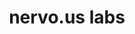 ---
title: 'nervo.us labs'
url: https://n-e-r-v-o-u-s.com/labs/
image: 1668195677000.png
tags: '3d print,diy,fabrication,code,parametric'
description: 'example tools for 3d printable objects'
---